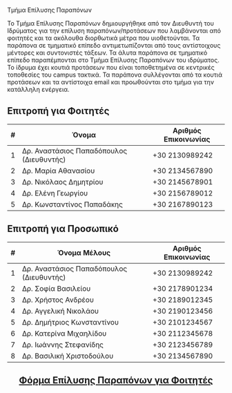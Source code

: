 Τμήμα Επίλυσης Παραπόνων

Το Τμήμα Επίλυσης Παραπόνων δημιουργήθηκε από τον Διευθυντή του Ιδρύματος για την επίλυση παραπόνων/προτάσεων που λαμβάνονται από φοιτητές και τα ακόλουθα διορθωτικά μέτρα που υιοθετούνται.
Τα παράπονα σε τμηματικό επίπεδο αντιμετωπίζονται από τους αντίστοιχους μέντορες και συντονιστές τάξεων. Τα άλυτα παράπονα σε τμηματικό επίπεδο παραπέμπονται στο Τμήμα Επίλυσης Παραπόνων του ιδρύματος. Το ίδρυμα έχει κουτιά προτάσεων που είναι τοποθετημένα σε κεντρικές τοποθεσίες του campus τακτικά. Τα παράπονα συλλέγονται από τα κουτιά προτάσεων και τα αντίστοιχα email και προωθούνται στο τμήμα για την κατάλληλη ενέργεια.

## Επιτροπή για Φοιτητές

| # | Όνομα | Αριθμός Επικοινωνίας |
| -- | -- | -- |
1 | Δρ. Αναστάσιος Παπαδόπουλος (Διευθυντής)| +30 2130989242
2 | Δρ. Μαρία Αθανασίου | +30 2134567890
3 | Δρ. Νικόλαος Δημητρίου | +30 2145678901
4 | Δρ. Ελένη Γεωργίου | +30 2156789012
5 | Δρ. Κωνσταντίνος Παπαδάκης | +30 2167890123

## Επιτροπή για Προσωπικό

| # | Όνομα Μέλους | Αριθμός Επικοινωνίας
| -- | -- | -- |
1 | Δρ. Αναστάσιος Παπαδόπουλος (Διευθυντής) | +30 2130989242
2 | Δρ. Σοφία Βασιλείου | +30 2178901234
3 | Δρ. Χρήστος Ανδρέου | +30 2189012345
4 | Δρ. Αγγελική Νικολάου | +30 2190123456
5 | Δρ. Δημήτριος Κωνσταντίνου | +30 2101234567
6 | Δρ. Κατερίνα Μιχαηλίδου | +30 2112345678
7 | Δρ. Ιωάννης Στεφανίδης | +30 2123456789
8 | Δρ. Βασιλική Χριστοδούλου | +30 2134567890


<h2><p align="center">
<a href="https://forms.gle/xLgfCA5zfd5tr24D8">Φόρμα Επίλυσης Παραπόνων για Φοιτητές</a>
</p>
</h2>
